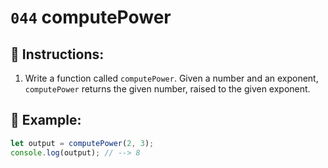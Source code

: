 # `044` computePower

## 📝 Instructions:

1. Write a function called `computePower`. Given a number and an exponent, `computePower` returns the given number, raised to the given exponent. 

## 📎 Example:

```Javascript
let output = computePower(2, 3);
console.log(output); // --> 8
```
